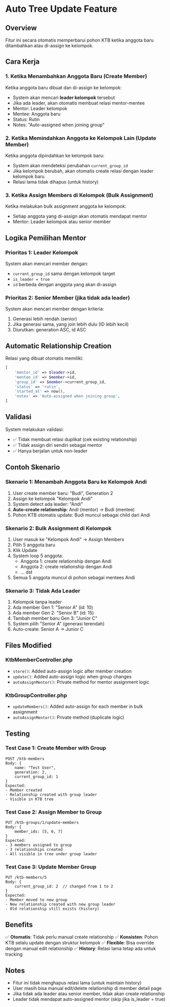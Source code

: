 # Auto Tree Update Feature

## Overview
Fitur ini secara otomatis memperbarui pohon KTB ketika anggota baru ditambahkan atau di-assign ke kelompok.

## Cara Kerja

### 1. Ketika Menambahkan Anggota Baru (Create Member)
Ketika anggota baru dibuat dan di-assign ke kelompok:
- System akan mencari **leader kelompok** tersebut
- Jika ada leader, akan otomatis membuat relasi mentor-mentee
- Mentor: Leader kelompok
- Mentee: Anggota baru
- Status: Rutin
- Notes: "Auto-assigned when joining group"

### 2. Ketika Memindahkan Anggota ke Kelompok Lain (Update Member)
Ketika anggota dipindahkan ke kelompok baru:
- System akan mendeteksi perubahan `current_group_id`
- Jika kelompok berubah, akan otomatis create relasi dengan leader kelompok baru
- Relasi lama tidak dihapus (untuk history)

### 3. Ketika Assign Members di Kelompok (Bulk Assignment)
Ketika melakukan bulk assignment anggota ke kelompok:
- Setiap anggota yang di-assign akan otomatis mendapat mentor
- Mentor: Leader kelompok atau senior member

## Logika Pemilihan Mentor

### Prioritas 1: Leader Kelompok
System akan mencari member dengan:
- `current_group_id` sama dengan kelompok target
- `is_leader = true`
- `id` berbeda dengan anggota yang akan di-assign

### Prioritas 2: Senior Member (jika tidak ada leader)
System akan mencari member dengan kriteria:
1. Generasi lebih rendah (senior)
2. Jika generasi sama, yang join lebih dulu (ID lebih kecil)
3. Diurutkan: generation ASC, id ASC

## Automatic Relationship Creation

Relasi yang dibuat otomatis memiliki:
```php
[
    'mentor_id' => $leader->id,
    'mentee_id' => $member->id,
    'group_id' => $member->current_group_id,
    'status' => 'rutin',
    'started_at' => now(),
    'notes' => 'Auto-assigned when joining group',
]
```

## Validasi

System melakukan validasi:
- ✅ Tidak membuat relasi duplikat (cek existing relationship)
- ✅ Tidak assign diri sendiri sebagai mentor
- ✅ Hanya berjalan untuk non-leader

## Contoh Skenario

### Skenario 1: Menambah Anggota Baru ke Kelompok Andi
1. User create member baru: "Budi", Generation 2
2. Assign ke kelompok "Kelompok Andi"
3. System detect ada leader: "Andi"
4. **Auto-create relationship**: Andi (mentor) → Budi (mentee)
5. Pohon KTB otomatis update: Budi muncul sebagai child dari Andi

### Skenario 2: Bulk Assignment di Kelompok
1. User masuk ke "Kelompok Andi" → Assign Members
2. Pilih 5 anggota baru
3. Klik Update
4. System loop 5 anggota:
   - Anggota 1: create relationship dengan Andi
   - Anggota 2: create relationship dengan Andi
   - ... dst
5. Semua 5 anggota muncul di pohon sebagai mentees Andi

### Skenario 3: Tidak Ada Leader
1. Kelompok tanpa leader
2. Ada member Gen 1: "Senior A" (id: 10)
3. Ada member Gen 2: "Senior B" (id: 15)
4. Tambah member baru Gen 3: "Junior C"
5. System pilih "Senior A" (generasi terendah)
6. Auto-create: Senior A → Junior C

## Files Modified

### KtbMemberController.php
- `store()`: Added auto-assign logic after member creation
- `update()`: Added auto-assign logic when group changes
- `autoAssignMentor()`: Private method for mentor assignment logic

### KtbGroupController.php
- `updateMembers()`: Added auto-assign for each member in bulk assignment
- `autoAssignMentor()`: Private method (duplicate logic)

## Testing

### Test Case 1: Create Member with Group
```
POST /ktb-members
Body: {
    name: "Test User",
    generation: 2,
    current_group_id: 1
}
Expected: 
- Member created
- Relationship created with group leader
- Visible in KTB tree
```

### Test Case 2: Assign Member to Group
```
PUT /ktb-groups/1/update-members
Body: {
    member_ids: [5, 6, 7]
}
Expected:
- 3 members assigned to group
- 3 relationships created
- All visible in tree under group leader
```

### Test Case 3: Update Member Group
```
PUT /ktb-members/5
Body: {
    current_group_id: 2  // changed from 1 to 2
}
Expected:
- Member moved to new group
- New relationship created with new group leader
- Old relationship still exists (history)
```

## Benefits

✅ **Otomatis**: Tidak perlu manual create relationship
✅ **Konsisten**: Pohon KTB selalu update dengan struktur kelompok
✅ **Flexible**: Bisa override dengan manual edit relationship
✅ **History**: Relasi lama tetap ada untuk tracking

## Notes

- Fitur ini tidak menghapus relasi lama (untuk maintain history)
- User masih bisa manual edit/delete relationship di member detail page
- Jika tidak ada leader atau senior member, tidak akan create relationship
- Leader tidak mendapat auto-assigned mentor (skip jika is_leader = true)
